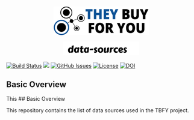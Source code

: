 <p align="center"><img width=50% src="https://github.com/TBFY/general/blob/master/figures/tbfy-logo.png"></p>
<p align="center"><img width=40% src="https://github.com/TBFY/data-sources/blob/master/logo.png"></p>

[![Build Status](https://travis-ci.org/TBFY/data-sources.svg?branch=master)](https://travis-ci.org/TBFY/data-sources)
[![](https://jitpack.io/v/TBFY/data-sources.svg)](https://jitpack.io/#TBFY/data-sources)
[![GitHub Issues](https://img.shields.io/github/issues/TBFY/data-sources.svg)](https://github.com/TBFY/data-sources/issues)
[![License](https://img.shields.io/badge/license-Apache2.0-blue.svg)](https://opensource.org/licenses/Apache-2.0)
[![DOI](https://zenodo.org/badge/237399471.svg)](https://zenodo.org/badge/latestdoi/237399471)


## Basic Overview

This ## Basic Overview

This repository contains the list of data sources used in the TBFY project.
